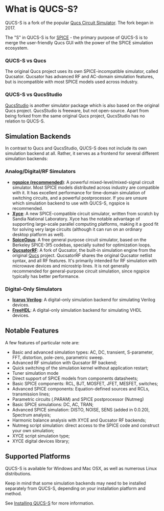# What is QUCS-S?

QUCS-S is a fork of the popular [Qucs Circuit Simulator](https://qucs.sourceforge.net/). The fork began in 2017.

The "S" in QUCS-S is for [SPICE](https://en.wikipedia.org/wiki/SPICE) - the primary purpose of QUCS-S is to merge the user-friendly Qucs GUI with the power of the SPICE simulation ecosystem.

### QUCS-S vs Qucs

The original Qucs project uses its own SPICE-incompatible simulator, called Qucsator. Qucsator has advanced RF and AC-domain simulation features, but is incompatible with most SPICE models used across industry.

### QUCS-S vs QucsStudio

[QucsStudio](https://qucsstudio.de/) is another simulator package which is also based on the original Qucs project. QucsStudio is freeware, but not open-source. Apart from being forked from the same original Qucs project, QucsStudio has no relation to QUCS-S.

## Simulation Backends

In contrast to Qucs and QucsStudio, QUCS-S does not include its own simulation backend at all. Rather, it serves as a frontend for several different simulation backends:

### Analog/Digital/RF Simulators
* **[ngspice (recommended)](https://ngspice.sourceforge.io/)**: A powerful mixed-level/mixed-signal circuit simulator. Most SPICE models distributed across industry are compatible with it. It has excellent performance for time-domain simulation of switching circuits, and a powerful postprocessor. If you are unsure which simulation backend to use with QUCS-S, ngspice is recommended.
* **[Xyce](https://xyce.sandia.gov/)**: A new SPICE-compatible circuit simulator, written from scratch by Sandia National Laboratory. Xyce has the notable advantage of supporting large-scale parallel computing platforms, making it a good fit for solving very large circuits (although it can run on an ordinary desktop platform as well).
* **[SpiceOpus](https://www.spiceopus.si/)**: A free general purpose circuit simulator, based on the Berkeley SPICE-3f5 codebas, specially suited for optimization loops.
* **[QucsatorRF](https://github.com/ra3xdh/qucsator_rf)**: A fork of Qucsator, the built-in simulation engine from the original [Qucs](https://qucs.sourceforge.net) project. QucsatorRF shares the original Qucsator netlist syntax, and all RF features. It's primarily intended for RF simulation with microwave devices and microstrip lines. It is not generally recommended for general-purpose circuit simulation, since ngspice typically has better performance.

### Digital-Only Simulators
* **[Icarus Verilog](https://steveicarus.github.io/iverilog/)**: A digital-only simulation backend for simulating Verilog devices.
* **[FreeHDL](http://freehdl.seul.org/)**: A digital-only simulation backend for simulating VHDL devices.

## Notable Features

A few features of particular note are:

* Basic and advanced simulation types: AC, DC, transient, S-parameter, FFT, distortion, pole-zero, parametric sweep.
* Advanced RF simulation with Qucsator RF backend;
* Quick switching of the simulation kernel without application restart;
* Tuner simulation mode
* Direct support of SPICE models from components datasheets;
* Basic SPICE components: RCL, BJT, MOSFET, JFET, MESFET, switches;
* Advanced SPICE components: Equation-defined sources and RCLs, transmission lines;
* Parametric circuits (.PARAM) and SPICE postprocessor (Nutmeg)
* Basic SPICE simulations: DC, AC, TRAN;
* Advanced SPICE simulation: DISTO, NOISE, SENS (added in 0.0.20), Spectrum analysis;
* Harmonic balance analysis with XYCE and Qucsator RF backends;
* Nutmeg script simulation: direct access to the SPICE code and construct your own simulation;
* XYCE script simulation type;
* XYCE digital devices library;


## Supported Platforms

QUCS-S is available for Windows and Mac OSX, as well as numerous Linux distributions.

Keep in mind that some simulation backends may need to be installed separately from QUCS-S, depending on your installation platform and method.

See [Installing QUCS-S](/installation/installing-qucs-s) for more information.
